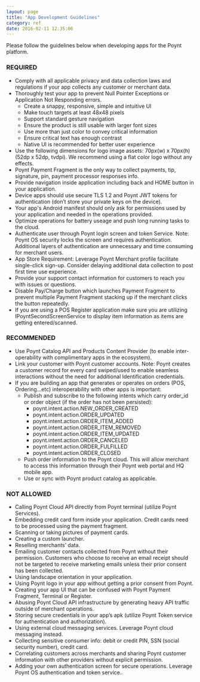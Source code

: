 ```yaml
---
layout: page
title: "App Development Guidelines"
category: ref
date: 2016-02-11 12:35:00
---
```


Please follow the guidelines below when developing apps for the Poynt platform.



### REQUIRED 
* Comply with all applicable privacy and data collection laws and regulations if your app collects any customer or merchant data.
* Thoroughly test your app to prevent Null Pointer Exceptions or Application Not Responding errors.
  * Create a snappy, responsive, simple and intuitive UI
  * Make touch targets at least 48x48 pixels
  * Support standard gesture navigation
  * Ensure the product is still usable with larger font sizes
  * Use more than just color to convey critical information
  * Ensure critical text has enough contrast
  * Native UI is recommended for better user experience
* Use the following dimensions for logo image assets: 70px(w) x 70px(h) (52dp x 52dp, tvdpi). We recommend using a flat color logo without any effects.
* Poynt  Payment Fragment is the only way to  collect payments, tip, signature, pin, payment processor responses info.
* Provide navigation inside application including back and HOME button in your application. 
* Device apps should use secure TLS 1.2 and Poynt JWT tokens for authentication (don’t store your private keys on the device).
* Your app's Android manifest should only ask for permissions used by your application and needed in the operations provided.  
* Optimize operations for battery useage and push long running tasks to the cloud. 
* Authenticate user through Poynt login screen and token Service. Note: Poynt OS security locks the screen and requires authentication. Additional layers of authentication are unnecessary and time consuming for merchant users. 
* App Store Requirement: Leverage Poynt Merchant profile facilitate single-click sign-up. Consider delaying additional data collection to post first time use experience.
* Provide your support contact information for customers to reach you with issues or questions. 
* Disable Pay/Charge button which launches Payment Fragment to prevent multiple Payment Fragment stacking up if the merchant clicks the button repeatedly.
* If you are using a POS Register application make sure you are utilizing IPoyntSecondScreenService to display item information as items are getting entered/scanned.



### RECOMMENDED
* Use Poynt Catalog API and Products Content Provider (to enable inter-operability with complimentary apps in the ecosystem).
* Link your customer with Poynt customer accounts.  Note: Poynt creates a customer record for every card swiped/used to enable seamless interactions without the need for additional Identification credentials. 
* If you are building an app that generates or operates on orders (POS, Ordering...etc) interoperability with other apps is important: 
  * Publish and subscribe to the following intents which carry order_id or order object (if the order has not been persisted):
     * poynt.intent.action.NEW_ORDER_CREATED 
     * poynt.intent.action.ORDER_UPDATED
     * poynt.intent.action.ORDER_ITEM_ADDED
     * poynt.intent.action.ORDER_ITEM_REMOVED
     * poynt.intent.action.ORDER_ITEM_UPDATED
     * poynt.intent.action.ORDER_CANCELED
     * poynt.intent.action.ORDER_FULFILLED
     * poynt.intent.action.ORDER_CLOSED
  * Push order information to the Poynt cloud. This will allow merchant to access this information through their Poynt web portal and HQ mobile app.
  * Use or sync with Poynt product catalog as applicable.



### NOT ALLOWED
* Calling Poynt Cloud API directly from Poynt terminal (utilize Poynt Services).
* Embedding credit card form inside your application. Credit cards need to be processed using the payment fragment.
* Scanning or taking pictures of payment cards.
* Creating a custom launcher.
* Reselling merchants’ data.
* Emailing customer contacts collected from Poynt without their permission. Customers who choose to receive an email receipt should not be targeted to receive marketing emails unless their prior consent has been collected.
* Using landscape orientation in your application.
* Using Poynt logo in your app without getting a prior consent from Poynt.
* Creating your app UI that can be confused with Poynt Payment Fragment, Terminal or Register.
* Abusing Poynt Cloud API infrastructure by generating heavy API traffic outside of merchant operations.
* Storing secure credentials in your app’s apk (utilize Poynt Token service for authentication and authorization).
* Using external cloud messaging services. Leverage Poynt cloud messaging instead.
* Collecting sensitive consumer info: debit or credit PIN, SSN (social security number), credit card.
* Correlating customers across merchants and sharing Poynt customer information with other providers without explicit permission.
* Adding your own authentication screen for secure operations. Leverage Poynt OS authentication and token service..

